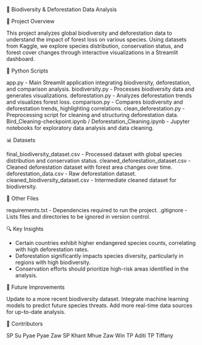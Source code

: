 🌿 Biodiversity & Deforestation Data Analysis

📌 Project Overview

This project analyzes global biodiversity and deforestation data to understand the impact of forest loss on various species. Using datasets from Kaggle, we explore species distribution, conservation status, and forest cover changes through interactive visualizations in a Streamlit dashboard.

📜 Python Scripts

app.py - Main Streamlit application integrating biodiversity, deforestation, and comparison analysis.
biodiversity.py - Processes biodiversity data and generates visualizations.
deforestation.py - Analyzes deforestation trends and visualizes forest loss.
comparison.py - Compares biodiversity and deforestation trends, highlighting correlations.
clean_deforestation.py - Preprocessing script for cleaning and structuring deforestation data.
Bird_Cleaning-checkpoint.ipynb / Deforestation_Cleaning.ipynb - Jupyter notebooks for exploratory data analysis and data cleaning.

📊 Datasets

final_biodiversity_dataset.csv - Processed dataset with global species distribution and conservation status.
cleaned_deforestation_dataset.csv - Cleaned deforestation dataset with forest area changes over time.
deforestation_data.csv - Raw deforestation dataset.
cleaned_biodiversity_dataset.csv - Intermediate cleaned dataset for biodiversity.

📄 Other Files

requirements.txt - Dependencies required to run the project.
.gitignore - Lists files and directories to be ignored in version control.

🔍 Key Insights

- Certain countries exhibit higher endangered species counts, correlating with high deforestation rates.
- Deforestation significantly impacts species diversity, particularly in regions with high biodiversity.
- Conservation efforts should prioritize high-risk areas identified in the analysis.

📌 Future Improvements

Update to a more recent biodiversity dataset.
Integrate machine learning models to predict future species threats.
Add more real-time data sources for up-to-date analysis.

🤝 Contributors

SP Su Pyae Pyae Zaw
SP Khant Mhue Zaw Win
TP Aditi
TP Tiffany 